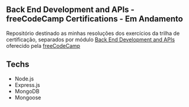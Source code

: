 ## Back End Development and APIs - freeCodeCamp Certifications - Em Andamento

Repositório destinado as minhas resoluções dos exercícios da trilha de certificação, separados por módulo [Back End Development and APIs](https://www.freecodecamp.org/learn/back-end-development-and-apis/) oferecido pela [freeCodeCamp](https://www.freecodecamp.org/learn/) 

## Techs    

* Node.js
* Express.js
* MongoDB
* Mongoose